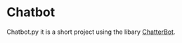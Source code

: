 # Chatbot

Chatbot.py it is a short project using the libary [ChatterBot]('https://chatterbot.readthedocs.io/en/stable/index.html').  
